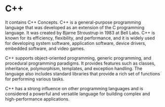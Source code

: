 # C++
It contains C++ Concepts.
C++ is a general-purpose programming language that was developed as an extension of the C programming language. It was created by Bjarne Stroustrup in 1983 at Bell Labs. C++ is known for its efficiency, flexibility, and performance, and it is widely used for developing system software, application software, device drivers, embedded software, and video games.

C++ supports object-oriented programming, generic programming, and procedural programming paradigms. It provides features such as classes, inheritance, polymorphism, templates, and exception handling. The language also includes standard libraries that provide a rich set of functions for performing various tasks.

C++ has a strong influence on other programming languages and is considered a powerful and versatile language for building complex and high-performance applications.